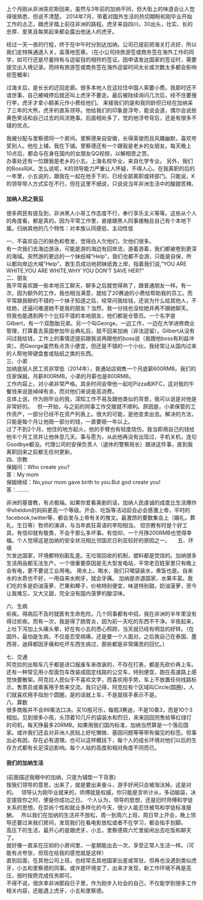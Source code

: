 

上个月刚从非洲突尼斯回来，虽然与3年前的加纳不同，但大街上的味道会让人觉得很熟悉，但说不清楚。
2014年7月，带着对国外生活的热切期盼和刚毕业开始工作的忐忑，跟虎牙踏上前往非洲的路程。虎牙来自四川，30出头，壮实、长的忠厚、爱笑且每笑起来都会露出他迷人的虎牙。  

经过一天一夜的行程，终于在中午时分到达加纳。公司已提前把海关打点好，所以我们走特殊通道入关，盖落地签章。（在小公司持旅游签或商务签在海外工作的同学，如可行还是尽量持有与逗留目的相符的签证。因申请发达国家的签证时，需要提交出入境记录。而持有旅游签或商务签在海外逗留时间太长或次数太多都会影响拒签概率）  

过海关后，是长长的迂回走廊。很多本地人在这拉住中国人索要小费。我那时还不谙世事，自己被喊停后就还叫上虎牙不要走。最后被陆续询问几次后，经不住要搜行李，虎牙才拿小额美元作小费给他们。
来接我们的是和我同龄但已经在加纳呆了三年的大熊，虎牙的直系领导。他给我们的印象是浮夸，能说会道，偶尔会说些黄色笑话和自己过去的风流艳事。后面相处多了，觉的他浮夸背后，还是有很多不错的优点。

我被分配与里察德同一个房间。里察德来自安徽，长得英俊而且风趣幽默，喜欢夸奖别人。他在上铺，我在下铺。里察德还有一个跟我是老乡的女朋友。每天晚上10点后，都会与在身在国内的女朋友QQ视频，以解相思之苦。  
办事处还有一位跟我是老乡的小五。上海名校毕业，来自化学专业。
另外，我们的Boss叫K。怎么说呢，K的领导能力严重让人怀疑，不得人心。在我离职的后的一年里，小五说的，跟我在一起在他手下的，已经全部离职或转部门。只能说，K的领导带人方式实在不行。但在这里不细说，只说说当年非洲生活中的酸甜苦辣。

#### 加纳人民之我见 ##
很多网民有提及到，非洲黑人小哥工作态度不行，奉行享乐主义等等。这些从个人的角度看，都是真的。因为平常工作里，直接跟黑人同事接触且自己有个本地下属。归纳其他的几个特性：对本族认同感低、主动性低  

一、不喜欢自己的肤色和卷发，觉得白人欠他们，欠他们很多。  
有一次我们去海边游泳，可能是游的海边有回岸流，游着游着，我们都被卷到更深的海域。突然游的更远的一个妹纸喊”Help”，我们也都不会游，只能是自保，所以都向岸边大喊”Help”。救生员成功地把妹纸救上岸，指着我们说,”YOU ARE WHITE,YOU ARE WHITE,WHY YOU DON’T SAVE HER?”  
二、朋友  
我平常喜欢跟一些本地员工聊天，聊多之后就觉得熟了，跟普通朋友一样。有一次，因为额外的工作，我也相当满意，就给了20赛迪的小费给帮助我的员工。而平常跟我聊的不错的一个妹子知道之后，经常问我给钱，还说为什么给其他人，不给她，还逼问难道她不是我的朋友？当然，我一分钱也没给她并再不跟她聊天。  
但我也能遇到两个个比较不错的本地朋友，他们都是仓管员。一个名字是Gilbert，有一个双胞胎兄弟。另一个叫George，一边工作，一边在大学进修商业管理，打算着去英国参加毕业典礼后，就不回来加纳（非法逗留）。Gilbert从没有问过我给钱，工作上的事情还提前跟我说再跟他的boss说（我跟他boss有利益冲突）。而George虽然有点贪小便宜，但还是不错的一个小伙，我经常让从国内过来的人帮他带键盘套或贴纸之类的东西。  
三、小弟  
加纳底层人民工资非常低（2014年），普通站店销售一个月底薪600RMB。我们的住家保姆，月薪800RMB。小弟的月薪也是800RMB。  
工作内容上，对小弟非常严格。其余时间会带他一起吃Pizza和KFC，这对我的午餐钱来说是绰绰有余，而对他们来说是高消费。  
总体上说，作为刚毕业的我，深知工作不易及跟他类似的背景，我可以说是对他是非常好的。  
但一开始，与之前的同事工作交接就不顺利。原因是，小弟保管的工作资产，一部分已经不在资产列表上。很大的可能，是他变卖出去。解决的方法，只能是每个月让他赔一部分的钱，一直要赔一年以上。  
过了不到2个月，他住的地方起火，他的手臂也有轻度烧伤。我当即用自己的钱给他半个月工资并让他休息几天。事与愿为，从此他再没有出现过，手机关机，连句Goodbye都没。代理公司的安保负责人（退休的警察局长）跟进这件事，直到我离职回来之前都无任何更新。    
四、宗教  
保姆问：Who create you?  
答：My mom  
保姆继续：No,your mom gave birth to you.But god create you!  
答：……..  
  
非洲的基督教，有点极端。如果你爱看美剧的话，加纳人民虔诚的成度比生活爆炸中sheldon的妈妈更高一个等级。开会、吃饭等活动前会必会感激上帝，平时的facebook,twitter等，都会发与上帝有关的推文。最激昂的要数集会上（婚礼，葬礼，生日等）牧师的演讲，与当年疯狂英语的李阳相当。
但宗教有时是个好工具，有信仰就有敬畏，不会干那么多坏事。有信仰，一个月挣200RMB也觉得幸福。个人觉得这是加纳的安全状况相比邻国尼日利亚较好的原因之一。    
五、环境  
欠发达国家，环境都特别脏乱差。无垃圾回收的机制，塑料都是焚烧的。加纳很多生活用品都无法生产。一个很重要原因是无大型发电站，平常老百姓家里只有晚上会有电，更不要说工业用电。
用水上。喝水，我们只喝袋装水，煮饭也是。自来水的水质也不好，一用自来水刷牙，就会牙痛。
加纳是赤道国家，水果丰富。我们吃的多是奶油菠萝、芒果和椰子，价格特别便宜，味道特别甜。奶油菠萝，至今让我难忘，又大又甜，完全没有国内菠萝的酸涩味。  

六、生病  
疟疾。得病后不及时就医有生命危险，几个同事都有中招，我在非洲的半年里没有得过疟疾。而有一次，我是得了肠胃炎，因为前一天吃的东西不干净。半夜起来，上吐下泻加上头痛头晕，好在有小五的悉心照顾，当天就已经有明显的好转。（在国外，最怕是生病，不仅是忍受病痛，还是要一个人面对。之后我自己在泰国、墨西哥，迪拜都因牙痛和吃坏东西生病过，那些都是非常痛苦的回忆。）

七、交通  
阿克拉的出租车几乎都是进口报废车来改装的，不存在打表，都是先砍价再上车。还有一种常见用小型面包车改装成固定线路的公交车，特别便宜，跑在高速路上感觉快要散架。阿克拉人民似乎不喜欢文字，而喜欢用手势。车上不放置任何线路标示，售票员或乘客用手势来交流。我只记得，阿克拉有个区域叫Circle(圆圈)，人们就喜欢用手指划个圆圈，是的话就上车，不是就摇手表示不是。  
八、算数  
很多商贩并不会99乘法口决。买10瓶可乐，每瓶3赛迪，不是10乘3，而是10个3相加。见到很多小孩，头顶着10几斤的袋装水和烈日，来来回回兜售给等红绿灯的司机，每天挣最多20RMB。如果用我们国内标准，加纳当然算是一个落后国家。或许我们还会对非洲人民贴上好吃懒做、基因问题等等带有偏见的标签。但事出必有因，存在必有道理。也可以这样概括下，每个人的成长环境对他们以后的生存方式都有长足深远影响。每个人站的高度和相对角度不同而已。


#### 	我们的加纳生活 ##
(前面描述我眼中的加纳，只是为铺垫一下背景)  
按我们领导的意思，出来了，就是要出来奋斗，游手好闲只会被淘汰掉。这是对的。  
领导认为刚毕业就来的，师傅就是权威，你只能是言听计从，多动脑袋，决定提拔你之时，便是你成功之日。 
个人认为，领导的思想，还是旧时师傅和学徒关系的思想。在崇尚个性和就业多样化的今天，很少人能忍住被骂和学徒标准报酬。  
所以我们在加纳的生活并不放松，周一到周六上班，周日早上开会，晚上领导还要过来我们房间，发现我们在看电影放松或者不在学习，都会指手划脚。  
高压下的生活，最开心的是跟虎牙，小五，里察德周六忙里偷闲出去吃饭和聊天了。  
就好像一直呆在压抑的小房间里，一星期能出去一次，享受正常人生活一样。（可能有点夸张，但现在给我的感觉就是这样）  
直到后面，在其他公司上班，也经常去其他国家出差或常驻，但再也没遇到类似虎牙，小五和里察德的同事。或许是环境变了，出来才发现，新工作环境不再是高压，按时按质完成任务即可。  
不得不说，很庆幸非洲那段日子里，作为刚步入社会的自己，不仅能学到很多工作相关内容，还能遇上虎牙，小五和里察德。  



